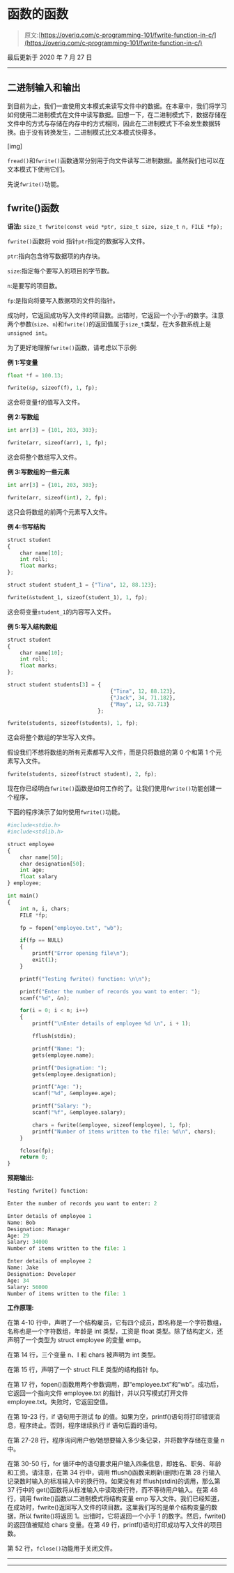 # 函数的函数

> 原文:[https://overiq.com/c-programming-101/fwrite-function-in-c/](https://overiq.com/c-programming-101/fwrite-function-in-c/)

最后更新于 2020 年 7 月 27 日

* * *

## 二进制输入和输出

到目前为止，我们一直使用文本模式来读写文件中的数据。在本章中，我们将学习如何使用二进制模式在文件中读写数据。回想一下，在二进制模式下，数据存储在文件中的方式与存储在内存中的方式相同，因此在二进制模式下不会发生数据转换。由于没有转换发生，二进制模式比文本模式快得多。

[img]

`fread()`和`fwrite()`函数通常分别用于向文件读写二进制数据。虽然我们也可以在文本模式下使用它们。

先说`fwrite()`功能。

## fwrite()函数

**语法:** `size_t fwrite(const void *ptr, size_t size, size_t n, FILE *fp);`

`fwrite()`函数将 void 指针`ptr`指定的数据写入文件。

`ptr`:指向包含待写数据项的内存块。

`size`:指定每个要写入的项目的字节数。

`n`:是要写的项目数。

`fp`:是指向将要写入数据项的文件的指针。

成功时，它返回成功写入文件的项目数。出错时，它返回一个小于`n`的数字。注意两个参数(`size`、`n`)和`fwrite()`的返回值属于`size_t`类型，在大多数系统上是`unsigned int`。

为了更好地理解`fwrite()`函数，请考虑以下示例:

**例 1:写变量**

```py
float *f = 100.13;

fwrite(&p, sizeof(f), 1, fp);

```

这会将变量`f`的值写入文件。

**例 2:写数组**

```py
int arr[3] = {101, 203, 303};

fwrite(arr, sizeof(arr), 1, fp);

```

这会将整个数组写入文件。

**例 3:写数组的一些元素**

```py
int arr[3] = {101, 203, 303};

fwrite(arr, sizeof(int), 2, fp);

```

这只会将数组的前两个元素写入文件。

**例 4:书写结构**

```py
struct student
{
    char name[10];
    int roll;
    float marks;
};

struct student student_1 = {"Tina", 12, 88.123};

fwrite(&student_1, sizeof(student_1), 1, fp);

```

这会将变量`student_1`的内容写入文件。

**例 5:写入结构数组**

```py
struct student
{
    char name[10];
    int roll;
    float marks;
};

struct student students[3] = {
                                 {"Tina", 12, 88.123},
                                 {"Jack", 34, 71.182},
                                 {"May", 12, 93.713}
                             };

fwrite(students, sizeof(students), 1, fp);

```

这会将整个数组的学生写入文件。

假设我们不想将数组的所有元素都写入文件，而是只将数组的第 0 个和第 1 个元素写入文件。

```py
fwrite(students, sizeof(struct student), 2, fp);

```

现在你已经明白`fwrite()`函数是如何工作的了。让我们使用`fwrite()`功能创建一个程序。

下面的程序演示了如何使用`fwrite()`功能。

```py
#include<stdio.h>
#include<stdlib.h>

struct employee
{
    char name[50];
    char designation[50];
    int age;
    float salary
} employee;

int main()
{
    int n, i, chars;
    FILE *fp;

    fp = fopen("employee.txt", "wb");

    if(fp == NULL)
    {
        printf("Error opening file\n");
        exit(1);
    }

    printf("Testing fwrite() function: \n\n");

    printf("Enter the number of records you want to enter: ");
    scanf("%d", &n);

    for(i = 0; i < n; i++)
    {
        printf("\nEnter details of employee %d \n", i + 1);

        fflush(stdin);

        printf("Name: ");
        gets(employee.name);

        printf("Designation: ");
        gets(employee.designation);

        printf("Age: ");
        scanf("%d", &employee.age);

        printf("Salary: ");
        scanf("%f", &employee.salary);

        chars = fwrite(&employee, sizeof(employee), 1, fp);
        printf("Number of items written to the file: %d\n", chars);
    }

    fclose(fp);
    return 0;
}

```

**预期输出:**

```py
Testing fwrite() function:

Enter the number of records you want to enter: 2

Enter details of employee 1
Name: Bob
Designation: Manager
Age: 29
Salary: 34000
Number of items written to the file: 1

Enter details of employee 2
Name: Jake
Designation: Developer
Age: 34
Salary: 56000
Number of items written to the file: 1

```

**工作原理:**

在第 4-10 行中，声明了一个结构雇员，它有四个成员，即名称是一个字符数组，名称也是一个字符数组，年龄是 int 类型，工资是 float 类型。除了结构定义，还声明了一个类型为 struct employee 的变量 emp。

在第 14 行，三个变量 n、I 和 chars 被声明为 int 类型。

在第 15 行，声明了一个 struct FILE 类型的结构指针 fp。

在第 17 行，fopen()函数用两个参数调用，即“employee.txt”和“wb”。成功后，它返回一个指向文件 employee.txt 的指针，并以只写模式打开文件 employee.txt。失败时，它返回空值。

在第 19-23 行，if 语句用于测试 fp 的值。如果为空，printf()语句将打印错误消息，程序终止。否则，程序继续执行 if 语句后面的语句。

在第 27-28 行，程序询问用户他/她想要输入多少条记录，并将数字存储在变量 n 中。

在第 30-50 行，for 循环中的语句要求用户输入四条信息，即姓名、职务、年龄和工资。请注意，在第 34 行中，调用 fflush()函数来刷新(删除)在第 28 行输入记录数时输入的标准输入中的换行符。如果没有对 fflush(stdin)的调用，那么第 37 行中的 get()函数将从标准输入中读取换行符，而不等待用户输入。在第 48 行，调用 fwrite()函数以二进制模式将结构变量 emp 写入文件。我们已经知道，在成功时，fwrite()返回写入文件的项目数。这里我们写的是单个结构变量的数据，所以 fwrite()将返回 1。出错时，它将返回一个小于 1 的数字。然后，fwrite()的返回值被赋给 chars 变量。在第 49 行，printf()语句打印成功写入文件的项目数。

第 52 行，`fclose()`功能用于关闭文件。

* * *

* * *